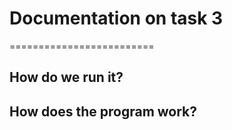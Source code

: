 # Documentation on task 3
=========================

## How do we run it?

## How does the program work?

